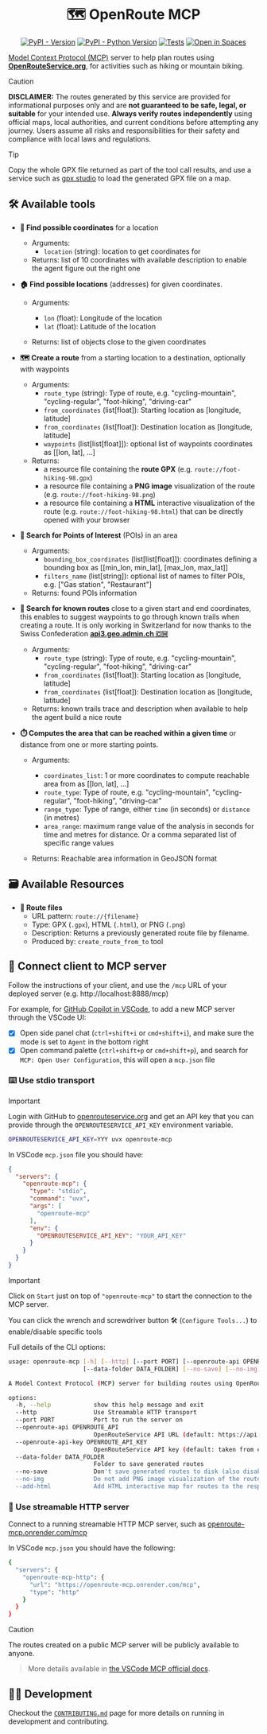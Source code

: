 <div align="center">

# 🗺️ OpenRoute MCP

[![PyPI - Version](https://img.shields.io/pypi/v/openroute-mcp.svg?logo=pypi&label=PyPI&logoColor=silver)](https://pypi.org/project/openroute-mcp/)
[![PyPI - Python Version](https://img.shields.io/pypi/pyversions/openroute-mcp.svg?logo=python&label=Python&logoColor=silver)](https://pypi.org/project/openroute-mcp/)
[![Tests](https://github.com/vemonet/openroute-mcp/actions/workflows/test.yml/badge.svg)](https://github.com/vemonet/openroute-mcp/actions/workflows/test.yml) [![Open in Spaces](https://huggingface.co/datasets/huggingface/badges/resolve/main/open-in-hf-spaces-sm-dark.svg)](https://huggingface.co/spaces/vemonet/openroute-mcp)

</div>

[Model Context Protocol (MCP)](https://modelcontextprotocol.io/) server to help plan routes using **[OpenRouteService.org](https://openrouteservice.org)**, for activities such as hiking or mountain biking.

> [!CAUTION]
>
> **DISCLAIMER:** The routes generated by this service are provided for informational purposes only and are **not guaranteed to be safe, legal, or suitable** for your intended use. **Always verify routes independently** using official maps, local authorities, and current conditions before attempting any journey. Users assume all risks and responsibilities for their safety and compliance with local laws and regulations.

> [!TIP]
>
> Copy the whole GPX file returned as part of the tool call results, and use a service such as [gpx.studio](https://gpx.studio) to load the generated GPX file on a map.

## 🛠️ Available tools

- **📍 Find possible coordinates** for a location
  - Arguments:
    - `location` (string): location to get coordinates for
  - Returns: list of 10 coordinates with available description to enable the agent figure out the right one
- **🏠 Find possible locations** (addresses) for given coordinates.
  - Arguments:
    - `lon` (float): Longitude of the location
    - `lat` (float): Latitude of the location

  - Returns: list of objects close to the given coordinates

- **🗺️ Create a route** from a starting location to a destination, optionally with waypoints
  - Arguments:
    - `route_type` (string): Type of route, e.g. "cycling-mountain", "cycling-regular", "foot-hiking", "driving-car"
    - `from_coordinates` (list[float]): Starting location as [longitude, latitude]
    - `from_coordinates` (list[float]): Destination location as [longitude, latitude]
    - `waypoints` (list[list[float]]): optional list of waypoints coordinates as [[lon, lat], ...]
  - Returns:
    - a resource file containing the **route GPX** (e.g. `route://foot-hiking-98.gpx`)
    - a resource file containing a **PNG image** visualization of the route (e.g. `route://foot-hiking-98.png`)
    - a resource file containing a **HTML** interactive visualization of the route (e.g. `route://foot-hiking-98.html`) that can be directly opened with your browser
- **📌 Search for Points of Interest** (POIs) in an area
  - Arguments:
    - `bounding_box_coordinates` (list[list[float]]): coordinates defining a bounding box as [[min_lon, min_lat], [max_lon, max_lat]]
    - `filters_name` (list[string]): optional list of names to filter POIs, e.g. ["Gas station", "Restaurant"]
  - Returns: found POIs information
- **🔎 Search for known routes** close to a given start and end coordinates, this enables to suggest waypoints to go through known trails when creating a route. It is only working in Switzerland for now thanks to the Swiss Confederation **[api3.geo.admin.ch 🇨🇭](https://api3.geo.admin.ch)**
  - Arguments:
    - `route_type` (string): Type of route, e.g. "cycling-mountain", "cycling-regular", "foot-hiking", "driving-car"
    - `from_coordinates` (list[float]): Starting location as [longitude, latitude]
    - `from_coordinates` (list[float]): Destination location as [longitude, latitude]
  - Returns: known trails trace and description when available to help the agent build a nice route
- **⏱️ Computes the area that can be reached within a given time** or distance from one or more starting points.
  - Arguments:
    - `coordinates_list`: 1 or more coordinates to compute reachable area from as [[lon, lat], ...]
    - `route_type`: Type of route, e.g. "cycling-mountain", "cycling-regular", "foot-hiking", "driving-car"
    - `range_type`: Type of range, either `time` (in seconds) or `distance` (in metres)
    - `area_range`: maximum range value of the analysis in seconds for time and metres for distance. Or a comma separated list of specific range values

  - Returns: Reachable area information in GeoJSON format


## 🗃️ Available Resources

- **🚏 Route files**
  - URL pattern: `route://{filename}`
  - Type: GPX (`.gpx`), HTML (`.html`), or PNG (`.png`)
  - Description: Returns a previously generated route file by filename.
  - Produced by: `create_route_from_to` tool


## 🔌 Connect client to MCP server

Follow the instructions of your client, and use the `/mcp` URL of your deployed server (e.g. http://localhost:8888/mcp)

For example, for [GitHub Copilot in VSCode](https://code.visualstudio.com/docs/copilot/overview), to add a new MCP server through the VSCode UI:

- [x] Open side panel chat (`ctrl+shift+i` or `cmd+shift+i`), and make sure the mode is set to `Agent` in the bottom right
- [x] Open command palette (`ctrl+shift+p` or `cmd+shift+p`), and search for `MCP: Open User Configuration`, this will open a `mcp.json` file

### ⌨️ Use stdio transport

> [!IMPORTANT]
>
> Login with GitHub to [openrouteservice.org](https://openrouteservice.org/) and get an API key that you can provide through the `OPENROUTESERVICE_API_KEY` environment variable.

```sh
OPENROUTESERVICE_API_KEY=YYY uvx openroute-mcp
```

In VSCode `mcp.json` file you should have:

```json
{
  "servers": {
    "openroute-mcp": {
      "type": "stdio",
      "command": "uvx",
      "args": [
        "openroute-mcp"
      ],
      "env": {
        "OPENROUTESERVICE_API_KEY": "YOUR_API_KEY"
      }
    }
  }
}
```

> [!IMPORTANT]
>
> Click on `Start` just on top of `"openroute-mcp"` to start the connection to the MCP server.
>
> You can click the wrench and screwdriver button 🛠️ (`Configure Tools...`) to enable/disable specific tools

Full details of the CLI options:

```sh
usage: openroute-mcp [-h] [--http] [--port PORT] [--openroute-api OPENROUTE_API] [--openroute-api-key OPENROUTE_API_KEY]
                     [--data-folder DATA_FOLDER] [--no-save] [--no-img] [--add-html]

A Model Context Protocol (MCP) server for building routes using OpenRouteService.

options:
  -h, --help            show this help message and exit
  --http                Use Streamable HTTP transport
  --port PORT           Port to run the server on
  --openroute-api OPENROUTE_API
                        OpenRouteService API URL (default: https://api.openrouteservice.org)
  --openroute-api-key OPENROUTE_API_KEY
                        OpenRouteService API key (default: taken from env var OPENROUTESERVICE_API_KEY)
  --data-folder DATA_FOLDER
                        Folder to save generated routes
  --no-save             Don't save generated routes to disk (also disable image and HTML generation)
  --no-img              Do not add PNG image visualization of the routes to the response (image not supported by all LLMs)
  --add-html            Add HTML interactive map for routes to the response (larger context used)
```

### 📡 Use streamable HTTP server

Connect to a running streamable HTTP MCP server, such as [openroute-mcp.onrender.com/mcp](https://openroute-mcp.onrender.com/mcp)

In VSCode `mcp.json` you should have the following:

```sh
{
  "servers": {
    "openroute-mcp-http": {
      "url": "https://openroute-mcp.onrender.com/mcp",
      "type": "http"
    }
  }
}
```

> [!CAUTION]
>
> The routes created on a public MCP server will be publicly available to anyone.

> More details available in [the VSCode MCP official docs](https://code.visualstudio.com/docs/copilot/chat/mcp-servers).

## 🧑‍💻 Development

Checkout the [`CONTRIBUTING.md`](https://github.com/vemonet/openroute-mcp/blob/main/CONTRIBUTING.md) page for more details on running in development and contributing.

